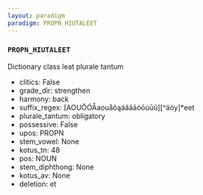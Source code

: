 ```yaml
---
layout: paradigm
paradigm: PROPN_HIUTALEET
---
```

### ` PROPN_HIUTALEET `

Dictionary class leat plurale tantum
* clitics: False
* grade_dir: strengthen
* harmony: back
* suffix_regex: [AOUŌÓÅaouåôąáăâāóōúūû][^äöy]*eet
* plurale_tantum: obligatory
* possessive: False
* upos: PROPN
* stem_vowel: None
* kotus_tn: 48
* pos: NOUN
* stem_diphthong: None
* kotus_av: None
* deletion: et
